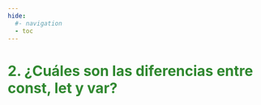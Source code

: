 ```yaml
---
hide:
  #- navigation
  - toc
---
```


# <span style="color:#308830;">**2. ¿Cuáles son las diferencias entre const, let y var?**</span>
